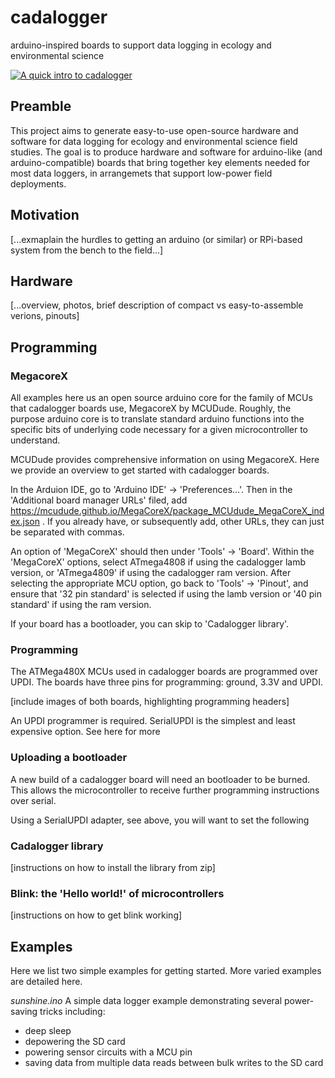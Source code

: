 # cadalogger
arduino-inspired boards to support data logging in ecology and environmental science

[![A quick intro to cadalogger](https://img.youtube.com/vi/7qkBjCcAluY/0.jpg)](https://www.youtube.com/watch?v=7qkBjCcAluY)



## Preamble

This project aims to generate easy-to-use open-source hardware and software for data logging for ecology and environmental science field studies.  The goal is to produce hardware and software for arduino-like (and arduino-compatible) boards that bring together key elements needed for most data loggers, in arrangemets that support low-power field deployments.

## Motivation

[...exmaplain the hurdles to getting an arduino (or similar) or RPi-based system from the bench to the field...]

## Hardware

[...overview, photos, brief description of compact vs easy-to-assemble verions, pinouts]


## Programming

### MegacoreX

All examples here us an open source arduino core for the family of MCUs that cadalogger boards use, MegacoreX by MCUDude.  Roughly, the purpose arduino core is to translate standard arduino functions into the specific bits of underlying code necessary for a given microcontroller to understand.

MCUDude provides comprehensive information on using MegacoreX.  Here we provide an overview to get started with cadalogger boards.

In the Arduion IDE, go to  'Arduino IDE' -> 'Preferences...'.  Then in the 'Additional board manager URLs' filed, add 
https://mcudude.github.io/MegaCoreX/package_MCUdude_MegaCoreX_index.json .  If you already have, or subsequently add, other URLs, they can just be separated with commas.

An option of 'MegaCoreX' should then under 'Tools' -> 'Board'.  Within the 'MegaCoreX' options, select ATmega4808 if using the cadalogger lamb version, or 'ATmega4809' if using the cadalogger ram version.  After selecting the appropriate MCU option, go back to 'Tools' -> 'Pinout', and ensure that '32 pin standard' is selected if using the lamb version or '40 pin standard' if using the ram version.

If your board has a bootloader, you can skip to 'Cadalogger library'.

### Programming

The ATMega480X MCUs used in cadalogger boards are programmed over UPDI.  The boards have three pins for programming: ground, 3.3V and UPDI.

[include images of both boards, highlighting programming headers]

An UPDI programmer is required.  SerialUPDI is the simplest and least expensive option.  See here for more

### Uploading a bootloader

A new build of a cadalogger board will need an bootloader to be burned.  This allows the microcontroller to receive further programming instructions over serial.

Using a SerialUPDI adapter, see above, you will want to set the following



### Cadalogger library

[instructions on how to install the library from zip]



### Blink: the 'Hello world!' of microcontrollers

[instructions on how to get blink working]



## Examples

Here we list two simple examples for getting started.  More varied examples are detailed here.

*sunshine.ino* A simple data logger example demonstrating several power-saving tricks including:

- deep sleep
- depowering the SD card
- powering sensor circuits with a MCU pin
- saving data from multiple data reads between bulk writes to the SD card





